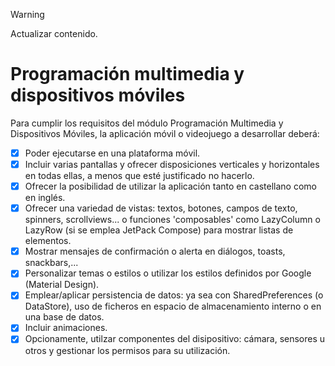 > [!WARNING]
> Actualizar contenido.

# Programación multimedia y dispositivos móviles

Para cumplir los requisitos del módulo Programación Multimedia y Dispositivos Móviles, la aplicación móvil o videojuego a desarrollar deberá:

- [x] Poder ejecutarse en una plataforma móvil.
- [x] Incluir varias pantallas y ofrecer disposiciones verticales y horizontales en todas ellas, a menos que esté justificado no hacerlo.
- [x] Ofrecer la posibilidad de utilizar la aplicación tanto en castellano como en inglés.
- [x] Ofrecer una variedad de vistas: textos, botones, campos de texto, spinners, scrollviews... o funciones 'composables' como LazyColumn o LazyRow (si se emplea JetPack Compose) para mostrar listas de elementos.
- [x] Mostrar mensajes de confirmación o alerta en diálogos, toasts, snackbars,...
- [x] Personalizar temas o estilos o utilizar los estilos definidos por Google (Material Design).
- [x] Emplear/aplicar persistencia de datos: ya sea con SharedPreferences (o DataStore), uso de ficheros en espacio de almacenamiento interno o en una base de datos.
- [x] Incluir animaciones.
- [x] Opcionamente, utilzar componentes del disipositivo: cámara, sensores u otros y gestionar los permisos para su utilización.
